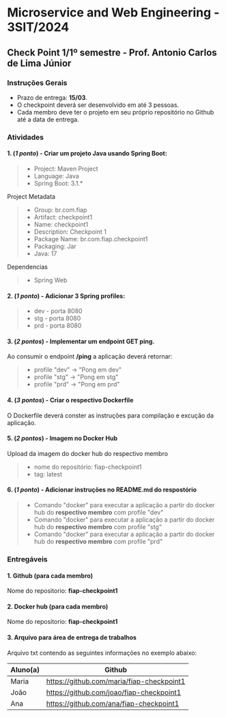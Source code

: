 # Microservice and Web Engineering - 3SIT/2024

## Check Point 1/1º semestre - Prof. Antonio Carlos de Lima Júnior

### Instruções Gerais

- Prazo de entrega: __15/03__.
- O checkpoint deverá ser desenvolvido em até 3 pessoas.
- Cada membro deve ter o projeto em seu próprio repositório no Github até a data de entrega.

### Atividades

#### 1. (_1 ponto_) - Criar um projeto Java usando Spring Boot:

> - Project: 		Maven Project
> - Language: 	Java
> - Spring Boot: 	3.1.*

Project Metadata

> - Group: 	br.com.fiap
> - Artifact: 	checkpoint1
> - Name: 	checkpoint1
> - Description: Checkpoint 1
> - Package Name: br.com.fiap.checkpoint1
> - Packaging: 	Jar
> - Java: 		17

Dependencias

> - Spring Web

#### 2. (_1 ponto_) - Adicionar 3 Spring profiles: 

> * dev - porta 8080
> * stg - porta 8080
> * prd - porta 8080

#### 3. (_2 pontos_) - Implementar um endpoint GET ping.

Ao consumir o endpoint __/ping__ a aplicação deverá retornar:
> - profile "dev" -> "Pong em dev" 
> - profile "stg" -> "Pong em stg" 
> - profile "prd" -> "Pong em prd" 

#### 4. (_3 pontos_) - Criar o respectivo Dockerfile

O Dockerfile deverá conster as instruções para compilação e excução da aplicação.

#### 5. (_2 pontos_) -  Imagem no Docker Hub 

Upload da imagem do docker hub do respectivo membro

> - nome do repositório: fiap-checkpoint1
> - tag: latest

#### 6. (_1 ponto_) - Adicionar instruções no README.md do respostório

> - Comando "docker" para executar a aplicação a partir do docker hub do __respectivo membro__ com profile "dev"
> - Comando "docker" para executar a aplicação a partir do docker hub do __respectivo membro__ com profile "stg"
> - Comando "docker" para executar a aplicação a partir do docker hub do __respectivo membro__ com profile "prd"


### Entregáveis

#### 1. Github (para cada membro)

Nome do repositorio: __fiap-checkpoint1__

#### 2. Docker hub (para cada membro)

Nome do repositorio: __fiap-checkpoint1__

#### 3. Arquivo para área de entrega de trabalhos

Arquivo txt contendo as seguintes informações no exemplo abaixo:

| Aluno(a) | Github |
| --- | --- |
| Maria | https://github.com/maria/fiap-checkpoint1 |
| João | https://github.com/joao/fiap-checkpoint1 |
| Ana | https://github.com/ana/fiap-checkpoint1 |


